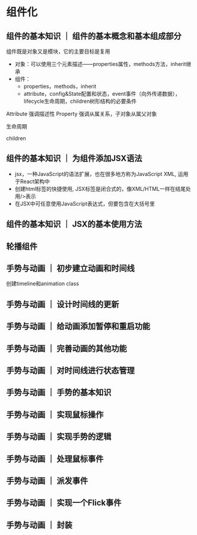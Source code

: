 # 组件化

## 组件的基本知识 ｜ 组件的基本概念和基本组成部分

组件既是对象又是模块，它的主要目标是复用

- 对象：可以使用三个元素描述——properties属性，methods方法，inherit继承
- 组件：
    - properties，methods，inherit
    - attribute，config&State配置和状态，event事件（向外传递数据），lifecycle生命周期，children树形结构的必要条件


Attribute 强调描述性
Property 强调从属关系，子对象从属父对象

生命周期

children


## 组件的基本知识 ｜ 为组件添加JSX语法

- jsx，一种JavaScript的语法扩展，也在很多地方称为JavaScript XML, 运用于React架构中
- 创建html标签的快捷使用, JSX标签是闭合式的，像XML/HTML一样在结尾处用/>表示
- 在JSX中可任意使用JavaScript表达式，但要包含在大括号里

## 组件的基本知识 ｜ JSX的基本使用方法

## 轮播组件

## 手势与动画 ｜ 初步建立动画和时间线
创建timeline和animation class

## 手势与动画 ｜ 设计时间线的更新

## 手势与动画 ｜ 给动画添加暂停和重启功能

## 手势与动画 ｜ 完善动画的其他功能

## 手势与动画 ｜ 对时间线进行状态管理

## 手势与动画 ｜ 手势的基本知识

## 手势与动画 ｜ 实现鼠标操作

## 手势与动画 ｜ 实现手势的逻辑

## 手势与动画 ｜ 处理鼠标事件

## 手势与动画 ｜ 派发事件

## 手势与动画 ｜ 实现一个Flick事件

## 手势与动画 ｜ 封装


